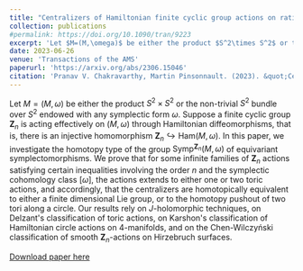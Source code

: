 ```yaml
---
title: "Centralizers of Hamiltonian finite cyclic group actions on rational ruled surfaces"
collection: publications
#permalink: https://doi.org/10.1090/tran/9223
excerpt: 'Let $M=(M,\omega)$ be either the product $S^2\times S^2$ or the non-trivial $S^2$ bundle over $S^2$ endowed with any symplectic form $\omega$. Suppose a finite cyclic group $\mathbf{Z}_n$ is acting effectively on $(M,\omega)$ through Hamiltonian diffeomorphisms, that is, there is an injective homomorphism $\mathbf{Z}_n\hookrightarrow \mathrm{Ham}(M,\omega)$. In this paper, we investigate the homotopy type of the group $\mathrm{Symp}^{\mathbf{Z}_n}(M,\omega)$ of equivariant symplectomorphisms.'
date: 2023-06-26
venue: 'Transactions of the AMS'
paperurl: 'https://arxiv.org/abs/2306.15046'
citation: 'Pranav V. Chakravarthy, Martin Pinsonnault. (2023). &quot;Centralizers of Hamiltonian finite cyclic group actions on rational ruled surfaces.&quot; <i>https://doi.org/10.1090/tran/9223</i>.'
---
```

Let $M=(M,\omega)$ be either the product $S^2\times S^2$ or the non-trivial $S^2$ bundle over $S^2$ endowed with any symplectic form $\omega$. Suppose a finite cyclic group $\mathbf{Z}_n$ is acting effectively on $(M,\omega)$ through Hamiltonian diffeomorphisms, that is, there is an injective homomorphism $\mathbf{Z}_n\hookrightarrow \mathrm{Ham}(M,\omega)$. In this paper, we investigate the homotopy type of the group $\mathrm{Symp}^{\mathbf{Z}_n}(M,\omega)$ of equivariant symplectomorphisms. We prove that for some infinite families of $\mathbf{Z}_n$ actions satisfying certain inequalities involving the order $n$ and the symplectic cohomology class $[\omega]$, the actions extends to either one or two toric actions, and accordingly, that the centralizers are homotopically equivalent to either a finite dimensional Lie group, or to the homotopy pushout of two tori along a circle. Our results rely on $J$-holomorphic techniques, on Delzant's classification of toric actions, on Karshon's classification of Hamiltonian circle actions on 4-manifolds, and on the Chen-Wilczyński classification of smooth $\mathbf{Z}_n$-actions on Hirzebruch surfaces.

[Download paper here](https://arxiv.org/abs/2306.15046)
